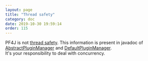 ```yaml
---
layout: page
title: "Thread safety"
category: doc
date: 2019-10-30 19:59:14
order: 115
---
```


PF4J is not [thread safety](https://en.wikipedia.org/wiki/Thread_safety).
This information is present in javadoc of [AbstractPluginManager](https://github.com/pf4j/pf4j/blob/master/pf4j/src/main/java/org/pf4j/AbstractPluginManager.java) and [DefaultPluginManager](https://github.com/pf4j/pf4j/blob/master/pf4j/src/main/java/org/pf4j/DefaultPluginManager.java).  
It's your responsibility to deal with concurrency.

